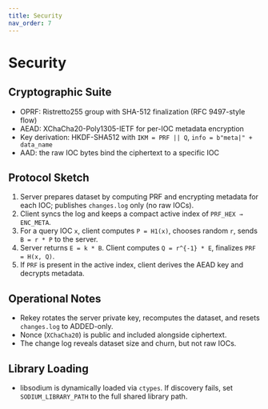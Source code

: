 ```yaml
---
title: Security
nav_order: 7
---
```


# Security

## Cryptographic Suite

- OPRF: Ristretto255 group with SHA-512 finalization (RFC 9497-style flow)
- AEAD: XChaCha20-Poly1305-IETF for per-IOC metadata encryption
- Key derivation: HKDF-SHA512 with `IKM = PRF || Q`, `info = b"meta|" + data_name`
- AAD: the raw IOC bytes bind the ciphertext to a specific IOC

## Protocol Sketch

1) Server prepares dataset by computing PRF and encrypting metadata for each IOC; publishes `changes.log` only (no raw IOCs).
2) Client syncs the log and keeps a compact active index of `PRF_HEX → ENC_META`.
3) For a query IOC `x`, client computes `P = H1(x)`, chooses random `r`, sends `B = r * P` to the server.
4) Server returns `E = k * B`. Client computes `Q = r^{-1} * E`, finalizes `PRF = H(x, Q)`.
5) If `PRF` is present in the active index, client derives the AEAD key and decrypts metadata.

## Operational Notes

- Rekey rotates the server private key, recomputes the dataset, and resets `changes.log` to ADDED-only.
- Nonce (`XChaCha20`) is public and included alongside ciphertext.
- The change log reveals dataset size and churn, but not raw IOCs.

## Library Loading

- libsodium is dynamically loaded via `ctypes`. If discovery fails, set `SODIUM_LIBRARY_PATH` to the full shared library path.

